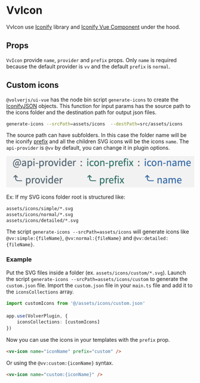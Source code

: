 # VvIcon

VvIcon use [Iconify](https://iconify.design/) library and [Iconify Vue Component](https://docs.iconify.design/icon-components/vue/) under the hood.

## Props

`VvIcon` provide `name`, `provider` and `prefix` props. 
Only `name` is required because the default provider is `vv` and the default `prefix` is `normal`.

## Custom icons

`@volverjs/ui-vue` has the node bin script `generate-icons` to create the [IconifyJSON](https://docs.iconify.design/types/iconify-json.html) objects.
This function for input params has the source path to the icons folder and the destination path for output json files.

```bash
generate-icons --srcPath=assets/icons  --destPath=src/assets/icons
```

The source path can have subfolders. In this case the folder name will be the iconify [prefix](https://docs.iconify.design/icon-components/vue/#icon) and all the children SVG icons will be the icons `name`.
The `api-provider` is `@vv` by default, you can change it in plugin options.

![iconify name structure](../../../.storybook/static/iconify-name-structure.png)

Ex: If my SVG icons folder root is structured like:

```
assets/icons/simple/*.svg
assets/icons/normal/*.svg
assets/icons/detailed/*.svg
```

The script `generate-icons --srcPath=assets/icons` will generate icons like `@vv:simple:{fileName}`, `@vv:normal:{fileName}` and `@vv:detailed:{fileName}`.


### Example

Put the SVG files inside a folder (ex. `assets/icons/custom/*.svg`).
Launch the script `generate-icons --srcPath=assets/icons/custom` to generate the `custom.json` file. Import the `custom.json` file in your `main.ts` file and add it to the `iconsCollections` array.

```typescript
import customIcons from '@/assets/icons/custom.json'

app.use(VolverPlugin, {
	iconsCollections: [customIcons]
})
```
Now you can use the icons in your templates with the `prefix` prop.

```html
<vv-icon name="iconName" prefix="custom" />
```

Or using the `@vv:custom:{iconName}` syntax.

```html
<vv-icon name="custom:{iconName}" />
```
